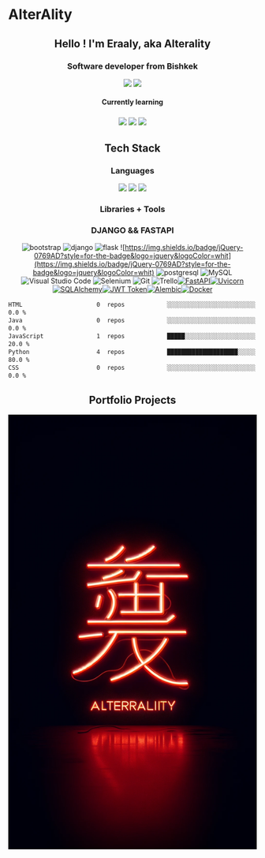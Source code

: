 # AlterAlity


## <div style="text-align: center;"> Hello ! I'm Eraaly, aka Alterality </div>

### <div style="text-align: center;"> Software developer from Bishkek </div>

<div style="text-align: center;"> <a href="https://www.linkedin.com/in/alterality" ><img src="https://img.shields.io/badge/linkedin-%230077B5.svg?style=for-the-badge&logo=linkedin&logoColor=white" /></a> <a href="https://www.discord/channel/alterality_" ><img src="https://img.shields.io/badge/Discord-5865F2?style=for-the-badge&logo=discord&logoColor=white" /></a> </div>

#### <div style="text-align: center;"> Currently learning </div>

### <div style="text-align: center;"> <img src="https://cdn.jsdelivr.net/gh/devicons/devicon/icons/react/react-original-wordmark.svg" height="60" /> <img src="https://cdn.jsdelivr.net/gh/devicons/devicon/icons/java/java-original-wordmark.svg" height="60" /> <img src="https://cdn.jsdelivr.net/gh/devicons/devicon/icons/docker/docker-plain-wordmark.svg" height="60" />

## <div style="text-align: center;"> Tech Stack </div>

### <div style="text-align: center;"> Languages </div>

<div style="text-align: center;"> <img src="https://cdn.jsdelivr.net/gh/devicons/devicon/icons/html5/html5-plain-wordmark.svg" height="60" /> <img src="https://cdn.jsdelivr.net/gh/devicons/devicon/icons/css3/css3-plain-wordmark.svg" height="60" /> <img src="https://cdn.jsdelivr.net/gh/devicons/devicon/icons/python/python-original-wordmark.svg" height="60"/> </div>

### <div style="text-align: center;"> Libraries + Tools </div>
### <div style="text-align: center;"> DJANGO  && FASTAPI </div>
<div style="text-align: center;">

![bootstrap](https://img.shields.io/badge/Bootstrap-563D7C?style=for-the-badge&logo=bootstrap&logoColor=white) ![django](https://img.shields.io/badge/Django-092E20?style=for-the-badge&logo=django&logoColor=green) ![flask](https://img.shields.io/badge/Flask-000000?style=for-the-badge&logo=flask&logoColor=white) ![https://img.shields.io/badge/jQuery-0769AD?style=for-the-badge&logo=jquery&logoColor=whit](https://img.shields.io/badge/jQuery-0769AD?style=for-the-badge&logo=jquery&logoColor=whit) ![postgresql](https://img.shields.io/badge/PostgreSQL-316192?style=for-the-badge&logo=postgresql&logoColor=white) ![MySQL](https://img.shields.io/badge/mysql-%2300f.svg?style=for-the-badge&logo=mysql&logoColor=white)![Visual Studio Code](https://img.shields.io/badge/Visual%20Studio%20Code-0078d7.svg?style=for-the-badge&logo=visual-studio-code&logoColor=white) ![Selenium](https://img.shields.io/badge/-selenium-%43B02A?style=for-the-badge&logo=selenium&logoColor=white) ![Git](https://img.shields.io/badge/git-%23F05033.svg?style=for-the-badge&logo=git&logoColor=white) ![Trello](https://img.shields.io/badge/Trello-%23026AA7.svg?style=for-the-badge&logo=Trello&logoColor=white)[![FastAPI](https://img.shields.io/badge/FastAPI-%23FF3535.svg?style=for-the-badge&logo=fastapi&logoColor=white)](https://fastapi.tiangolo.com/)[![Uvicorn](https://img.shields.io/badge/Uvicorn-%23FFFFFF.svg?style=for-the-badge&logo=uvicorn&logoColor=black)](https://www.uvicorn.org/)[![SQLAlchemy](https://img.shields.io/badge/SQLAlchemy-%23FF3535.svg?style=for-the-badge&logo=sqlalchemy&logoColor=black)](https://www.sqlalchemy.org/)[![JWT Token](https://img.shields.io/badge/JWT%20Token-%23FF3535.svg?style=for-the-badge&logo=jwt&logoColor=black)](https://jwt.io/)[![Alembic](https://img.shields.io/badge/Alembic-%23FFFFFF.svg?style=for-the-badge)](https://alembic.sqlalchemy.org/)[![Docker](https://img.shields.io/badge/Docker-%23FF3535.svg?style=for-the-badge&logo=docker&logoColor=white)](https://www.docker.com/)



</div>

```text
HTML                     0  repos            ░░░░░░░░░░░░░░░░░░░░░░░░░   0.0 % 
Java                     0  repos            ░░░░░░░░░░░░░░░░░░░░░░░░░   0.0 % 
JavaScript               1  repos            █████░░░░░░░░░░░░░░░░░░░░   20.0 % 
Python                   4  repos            ████████████████████░░░░░   80.0 % 
CSS                      0  repos            ░░░░░░░░░░░░░░░░░░░░░░░░░   0.0 % 

```

## <div style="text-align:center;"> Portfolio Projects </div>
![Alt](image(1).png)
